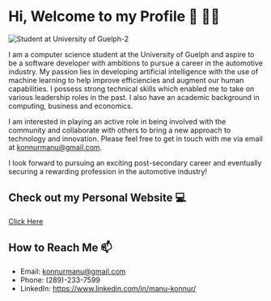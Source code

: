 # Hi, Welcome to my Profile 👋 👨‍💻

![Student at University of Guelph-2](https://user-images.githubusercontent.com/66081005/211170738-9d55bd7c-2341-4203-b173-52a1d14d8918.png)

I am a computer science student at the University of Guelph and aspire to be a software developer with ambitions to pursue a career in the automotive industry. My passion lies in developing artificial intelligence with the use of machine learning to help improve efficiencies and augment our human capabilities. I possess strong technical skills which enabled me to take on various leadership roles in the past. I also have an academic background in computing, business and economics.

I am interested in playing an active role in being involved with the community and collaborate with others to bring a new approach to technology and innovation. Please feel free to get in touch with me via email at konnurmanu@gmail.com.

I look forward to pursuing an exciting post-secondary career and eventually securing a rewarding profession in the automotive industry!

## Check out my Personal Website 💻
[Click Here](https://www.google.com)

## How to Reach Me 📫
* Email: konnurmanu@gmail.com
* Phone: (289)-233-7599
* LinkedIn: https://www.linkedin.com/in/manu-konnur/


<!--
**mank03/mank03** is a ✨ _special_ ✨ repository because its `README.md` (this file) appears on your GitHub profile.

Here are some ideas to get you started:

- 🔭 I’m currently working on ...
- 🌱 I’m currently learning ...
- 👯 I’m looking to collaborate on ...
- 🤔 I’m looking for help with ...
- 💬 Ask me about ...
- 📫 How to reach me: ...
- 😄 Pronouns: ...
- ⚡ Fun fact: ...
-->
